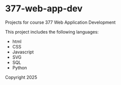 # 377-web-app-dev
Projects for course 377 Web Application Development

This project includes the following languages:
- html
- CSS
- Javascript
- SVG
- SQL
- Python

Copyright 2025
